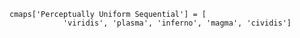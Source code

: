 
```
cmaps['Perceptually Uniform Sequential'] = [
            'viridis', 'plasma', 'inferno', 'magma', 'cividis']
```            
